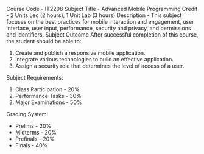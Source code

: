 Course Code - IT2208
Subject Title - Advanced Mobile Programming
Credit - 2 Units Lec (2 hours), 1 Unit Lab (3 hours)
Description - This subject focuses on the best practices for mobile interaction and engagement, user interface, user input, performance, security and privacy, and permissions and identifiers.
Subject Outcome 
After successful completion of this course, the student should be able to:
1. Create and publish a responsive mobile application.
2. Integrate various technologies to build an effective application.
3. Assign a security role that determines the level of access of a user.

Subject Requirements:
1. Class Participation - 20%
2. Performance Tasks - 30%
3. Major Examinations - 50%

Grading System:
- Prelims - 20%
- Midterms - 20%
- Prefinals - 20%
- Finals - 40%
